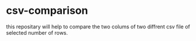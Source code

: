 # csv-comparison
this repositary will help to compare the two colums of two diffrent csv file of selected number of rows.
